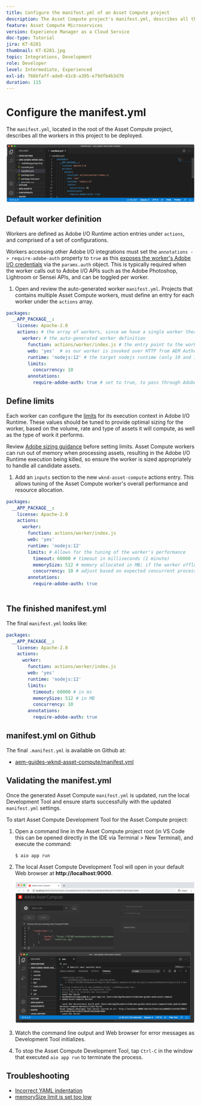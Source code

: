```yaml
---
title: Configure the manifest.yml of an Asset Compute project
description: The Asset Compute project's manifest.yml, describes all the workers in this project to be deployed.
feature: Asset Compute Microservices
version: Experience Manager as a Cloud Service
doc-type: Tutorial
jira: KT-6281
thumbnail: KT-6281.jpg
topic: Integrations, Development
role: Developer
level: Intermediate, Experienced
exl-id: 766bfaff-ade0-41c8-a395-e79dfb4b3d76
duration: 115
---
```

# Configure the manifest.yml

The `manifest.yml`, located in the root of the Asset Compute project, describes all the workers in this project to be deployed.

![manifest.yml](./assets/manifest/manifest.png)

## Default worker definition

Workers are defined as Adobe I/O Runtime action entries under `actions`, and comprised of a set of configurations. 

Workers accessing other Adobe I/O integrations must set the `annotations -> require-adobe-auth` property to `true` as this [exposes the worker's Adobe I/O credentials](https://experienceleague.adobe.com/docs/asset-compute/using/extend/develop-custom-application.html#access-adobe-apis) via the `params.auth` object. This is  typically required when the worker calls out to Adobe I/O APIs such as the Adobe Photoshop, Lightroom or Sensei APIs, and can be toggled per worker.

1. Open and review the auto-generated worker `manifest.yml`. Projects that contains multiple Asset Compute workers, must define an entry for each worker under the `actions` array.

```yml
packages:
  __APP_PACKAGE__:
    license: Apache-2.0
    actions: # the array of workers, since we have a single worker there is only one entry beneath actions
      worker: # the auto-generated worker definition
        function: actions/worker/index.js # the entry point to the worker 
        web: 'yes'  # as our worker is invoked over HTTP from AEM Author service
        runtime: 'nodejs:12' # the target nodejs runtime (only 10 and 12 are supported)
        limits:
          concurrency: 10
        annotations:
          require-adobe-auth: true # set to true, to pass through Adobe I/O access token/client id via params.auth in the worker, typically required when the worker calls out to Adobe I/O APIs such as the Adobe Photoshop, Lightroom or Sensei APIs.
```          

## Define limits

Each worker can configure the [limits](https://www.adobe.io/apis/experienceplatform/runtime/docs.html#!adobedocs/adobeio-runtime/master/guides/system_settings.md) for its execution context in Adobe I/O Runtime. These values should be tuned to provide optimal sizing for the worker, based on the volume, rate and type of assets it will compute, as well as the type of work it performs.

Review [Adobe sizing guidance](https://experienceleague.adobe.com/docs/asset-compute/using/extend/develop-custom-application.html#sizing-workers) before setting limits. Asset Compute workers can run out of memory when processing assets, resulting in the Adobe I/O Runtime execution being killed, so ensure the worker is sized appropriately to handle all candidate assets.

1. Add an `inputs` section to the new `wknd-asset-compute` actions entry. This allows tuning of the Asset Compute worker's overall performance and resource allocation.

```yml
packages:
  __APP_PACKAGE__:
    license: Apache-2.0
    actions: 
      worker:
        function: actions/worker/index.js 
        web: 'yes' 
        runtime: 'nodejs:12'
        limits: # Allows for the tuning of the worker's performance
          timeout: 60000 # timeout in milliseconds (1 minute)
          memorySize: 512 # memory allocated in MB; if the worker offloads heavy computational work to other Web services this number can be reduced
          concurrency: 10 # adjust based on expected concurrent processing and timeout 
        annotations:
          require-adobe-auth: true
           
```    

## The finished manifest.yml

The final `manifest.yml` looks like:

```yml
packages:
  __APP_PACKAGE__:
    license: Apache-2.0
    actions: 
      worker:
        function: actions/worker/index.js 
        web: 'yes' 
        runtime: 'nodejs:12'
        limits:
          timeout: 60000 # in ms
          memorySize: 512 # in MB
          concurrency: 10 
        annotations:
          require-adobe-auth: true
```

## manifest.yml on Github

The final `.manifest.yml` is available on Github at:

+ [aem-guides-wknd-asset-compute/manifest.yml](https://github.com/adobe/aem-guides-wknd-asset-compute/blob/master/manifest.yml)


## Validating the manifest.yml

Once the generated Asset Compute `manifest.yml` is updated, run the local Development Tool and ensure starts successfully with the updated `manifest.yml` settings.

To start Asset Compute Development Tool for the Asset Compute project:

1. Open a command line in the Asset Compute project root (in VS Code this can be opened directly in the IDE  via Terminal > New Terminal), and execute the command:

    ```
    $ aio app run
    ```

1. The local Asset Compute Development Tool will open in your default Web browser at __http://localhost:9000__.

    ![aio app run](assets/environment-variables/aio-app-run.png)

1. Watch the command line output and Web browser for error messages as Development Tool initializes.
1. To stop the Asset Compute Development Tool, tap `Ctrl-C` in the window that executed `aio app run` to terminate the process.

## Troubleshooting

+ [Incorrect YAML indentation](../troubleshooting.md#incorrect-yaml-indentation)
+ [memorySize limit is set too low](../troubleshooting.md#memorysize-limit-is-set-too-low)

